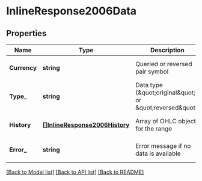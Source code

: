 # InlineResponse2006Data

## Properties
Name | Type | Description | Notes
------------ | ------------- | ------------- | -------------
**Currency** | **string** | Queried or reversed pair symbol | [optional] [default to null]
**Type_** | **string** | Data type (\&quot;original\&quot; or \&quot;reversed\&quot;) | [optional] [default to null]
**History** | [**[]InlineResponse2006History**](inline_response_200_6_history.md) | Array of OHLC objects for the range | [optional] [default to null]
**Error_** | **string** | Error message if no data is available | [optional] [default to null]

[[Back to Model list]](../README.md#documentation-for-models) [[Back to API list]](../README.md#documentation-for-api-endpoints) [[Back to README]](../README.md)


